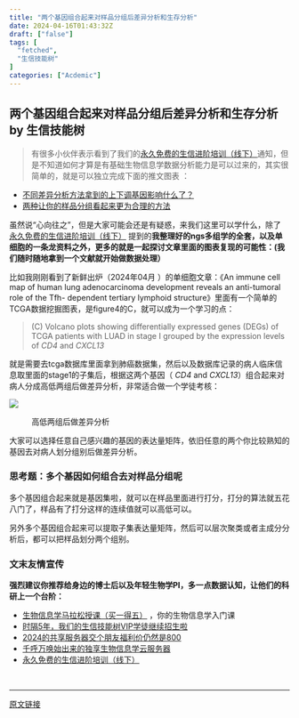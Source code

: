 ```yaml
---
title: "两个基因组合起来对样品分组后差异分析和生存分析"
date: 2024-04-16T01:43:32Z
draft: ["false"]
tags: [
  "fetched",
  "生信技能树"
]
categories: ["Acdemic"]
---
```

两个基因组合起来对样品分组后差异分析和生存分析 by 生信技能树
------
<div><section data-tool="mdnice编辑器" data-website="https://www.mdnice.com"><blockquote data-tool="mdnice编辑器"><span></span><p>有很多小伙伴表示看到了我们的<a href="https://mp.weixin.qq.com/s?__biz=MzAxMDkxODM1Ng==&amp;mid=2247528144&amp;idx=1&amp;sn=be4d7e542d1077921024c86a4c130f16&amp;scene=21#wechat_redirect" data-linktype="2">永久免费的生信进阶培训（线下）</a>通知，但是不知道如何才算是有基础生物信息学数据分析能力是可以过来的，其实很简单的，就是可以独立完成下面的推文图表 ：</p></blockquote><ul data-tool="mdnice编辑器"><li><section><a href="https://mp.weixin.qq.com/s?__biz=MzAxMDkxODM1Ng==&amp;mid=2247529701&amp;idx=2&amp;sn=4c6c2b2ff670bc0ce0703599f01c4cb3&amp;scene=21#wechat_redirect" data-linktype="2">不同差异分析方法拿到的上下调基因影响什么了？</a></section></li><li><section><a href="https://mp.weixin.qq.com/s?__biz=MzAxMDkxODM1Ng==&amp;mid=2247529701&amp;idx=1&amp;sn=a41d31ec31abbb4d53e311874c0b38c3&amp;scene=21#wechat_redirect" data-linktype="2">两种让你的样品分组看起来更为合理的方法</a></section></li></ul><p data-tool="mdnice编辑器">虽然说“心向往之”，但是大家可能会还是有疑惑，来我们这里可以学什么，除了 <a href="https://mp.weixin.qq.com/s?__biz=MzAxMDkxODM1Ng==&amp;mid=2247528144&amp;idx=1&amp;sn=be4d7e542d1077921024c86a4c130f16&amp;scene=21#wechat_redirect" data-linktype="2">永久免费的生信进阶培训（线下）</a> 提到的<span><strong>我整理好的ngs多组学的全套，以及单细胞的一条龙资料之外，更多的就是一起探讨文章里面的图表复现的可能性：</strong></span><span><strong>(我们随时随地拿到一个文献就开始做数据处理）</strong></span></p><section><mp-common-videosnap data-pluginname="mpvideosnap" data-url="https://findermp.video.qq.com/251/20304/stodownload?encfilekey=rjD5jyTuFrIpZ2ibE8T7Ym3K77SEULgkiayia7Nhm9ffZdXPplhVAz7YZMHbZr9gVfsnbj8YfFrwGy2NibRN83uxfw2RoRicUSw77Smwic8v1QyicP9kcXdNVwkdw&amp;bizid=1023&amp;dotrans=0&amp;hy=SZ&amp;idx=1&amp;m=&amp;scene=0&amp;token=x5Y29zUxcibAlIJYiaBKIupd3yeTInmsTP6RcA1GHyB7sm63CXeTy56Iz22S0aT0QHAf0jkJ7tjCY" data-headimgurl="http://wx.qlogo.cn/finderhead/PiajxSqBRaEI7scvWIPdECSfnUpSjTib9Y7RI14r1VVzxaA57PjcCERw/0" data-username="v2_060000231003b20faec8c7e1881bcad2ca06ec35b07788412aec898c89eb1e34f9a354475e8c@finder" data-nickname="生信技能树" data-desc="#类器官#单细胞#癌症#肿瘤" data-nonceid="6112969373768621003" data-type="video" data-mediatype="undefined" data-authiconurl="" data-from="new" data-width="1920" data-height="1080" data-id="export/UzFfAgtgekIEAQAAAAAAJ0Qoh41j7AAAAAstQy6ubaLX4KHWvLEZgBPEz5M4GR0bHNCEzNPgMIuw_YnFQ9PNpM1LoQO-68_K"></mp-common-videosnap></section><p data-tool="mdnice编辑器">比如我刚刚看到了新鲜出炉（2024年04月 ）的单细胞文章：《An immune cell map of human lung adenocarcinoma development reveals an anti-tumoral role of the Tfh- dependent tertiary lymphoid structure》里面有一个简单的TCGA数据挖掘图表，是figure4的C，就可以成为一个学习的点：</p><blockquote data-tool="mdnice编辑器"><span></span><p>(C) Volcano plots showing differentially expressed genes (DEGs) of TCGA patients with LUAD in stage I grouped by the expression levels of <em>CD4</em> and <em>CXCL13</em></p></blockquote><p data-tool="mdnice编辑器">就是需要去tcga数据库里面拿到肺癌数据集，然后以及数据库记录的病人临床信息取里面的stage1的子集后，根据这两个基因（ <em>CD4</em> and <em>CXCL13</em>）组合起来对病人分成高低两组后做差异分析，非常适合做一个学徒考核：</p><p><img data-galleryid="" data-imgfileid="100046057" data-ratio="1.5970149253731343" data-s="300,640" data-src="https://mmbiz.qpic.cn/mmbiz_png/cZNhZQ6j4wxIicN4BDeIhOZPOl8WKmXicevpZ9dxqkn1D5gfQqnlnZ49czenJKibK89YgBz9fzzVYe5tGJRjd2uHQ/640?wx_fmt=png&amp;from=appmsg" data-type="png" data-w="536" src="https://mmbiz.qpic.cn/mmbiz_png/cZNhZQ6j4wxIicN4BDeIhOZPOl8WKmXicevpZ9dxqkn1D5gfQqnlnZ49czenJKibK89YgBz9fzzVYe5tGJRjd2uHQ/640?wx_fmt=png&amp;from=appmsg"></p><figure data-tool="mdnice编辑器"><figcaption>高低两组后做差异分析</figcaption></figure><p data-tool="mdnice编辑器">大家可以选择任意自己感兴趣的基因的表达量矩阵，依旧任意的两个你比较熟知的基因去对病人划分组别后做差异分析。</p><h3 data-tool="mdnice编辑器"><span></span><span>思考题：多个基因如何组合去对样品分组呢</span><span></span></h3><p data-tool="mdnice编辑器">多个基因组合起来就是基因集啦，就可以在样品里面进行打分，打分的算法就五花八门了，样品有了打分这样的连续值就可以高低可以。</p><p data-tool="mdnice编辑器">另外多个基因组合起来可以提取子集表达量矩阵，然后可以层次聚类或者主成分分析后，都可以把样品划分两个组别。</p><h3 data-tool="mdnice编辑器"><span></span><span>文末友情宣传</span><span></span></h3><p data-tool="mdnice编辑器"><strong>强烈建议你推荐给身边的博士后以及年轻生物学PI，多一点数据认知，让他们的科研上一个台阶：</strong></p><ul data-tool="mdnice编辑器"><li><section><a href="https://mp.weixin.qq.com/s?__biz=MzAxMDkxODM1Ng==&amp;mid=2247529099&amp;idx=1&amp;sn=fe3be2d43a6284a36c15625c23dc9a3e&amp;scene=21#wechat_redirect" data-linktype="2">生物信息学马拉松授课（买一得五）</a> ，你的生物信息学入门课</section></li><li><section><a href="https://mp.weixin.qq.com/s?__biz=MzAxMDkxODM1Ng==&amp;mid=2247524148&amp;idx=1&amp;sn=7806da6feb41a36493c519c1cfc1d3ac&amp;scene=21#wechat_redirect" data-linktype="2">时隔5年，我们的生信技能树VIP学徒继续招生啦</a></section></li><li><section><a href="https://mp.weixin.qq.com/s?__biz=MzAxMDkxODM1Ng==&amp;mid=2247528363&amp;idx=1&amp;sn=5e02f3e9b2e148191e23ebc2c0d780e7&amp;scene=21#wechat_redirect" data-linktype="2">2024的共享服务器交个朋友福利价仍然是800</a></section></li><li><section><a href="https://mp.weixin.qq.com/s?__biz=MzAxMDkxODM1Ng==&amp;mid=2247519765&amp;idx=1&amp;sn=ce5a8c8182f854c88043059f8c2cb9ff&amp;scene=21#wechat_redirect" data-linktype="2">千呼万唤始出来的独享生物信息学云服务器</a></section></li><li><section><a href="https://mp.weixin.qq.com/s?__biz=MzAxMDkxODM1Ng==&amp;mid=2247528144&amp;idx=1&amp;sn=be4d7e542d1077921024c86a4c130f16&amp;scene=21#wechat_redirect" data-linktype="2">永久免费的生信进阶培训（线下）</a></section></li></ul></section><p><br></p><p><mp-style-type data-value="3"></mp-style-type></p></div>  
<hr>
<a href="https://mp.weixin.qq.com/s/2rrKph2OACtoQEitCbLLuQ",target="_blank" rel="noopener noreferrer">原文链接</a>
